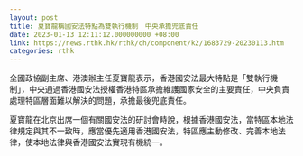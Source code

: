 ```yaml
---
layout: post
title: 夏寶龍稱國安法特點為雙執行機制　中央承擔兜底責任
date: 2023-01-13 12:11:12.000000000 +08:00
link: https://news.rthk.hk/rthk/ch/component/k2/1683729-20230113.htm
categories: rthk
---
```


全國政協副主席、港澳辦主任夏寶龍表示，香港國安法最大特點是「雙執行機制」，中央通過香港國安法授權香港特區承擔維護國家安全的主要責任，中央負責處理特區層面難以解決的問題，承擔最後兜底責任。

夏寶龍在北京出席一個有關國安法的研討會時說，根據香港國安法，當特區本地法律規定與其不一致時，應當優先適用香港國安法，特區應主動修改、完善本地法律，使本地法律與香港國安法實現有機統一。
